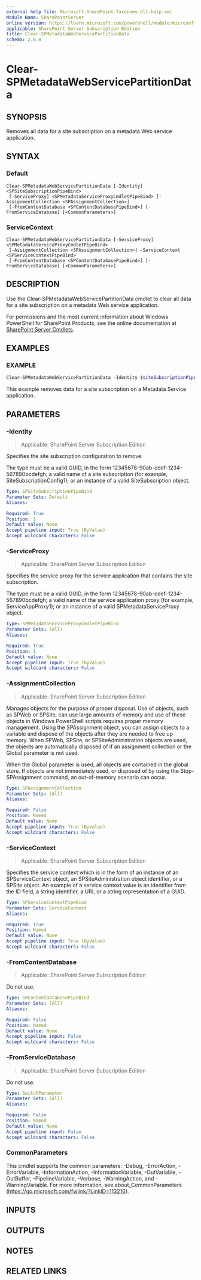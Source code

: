 ```yaml
---
external help file: Microsoft.SharePoint.Taxonomy.dll-help.xml
Module Name: SharePointServer
online version: https://learn.microsoft.com/powershell/module/microsoft.sharepoint.powershell/clear-spmetadatawebservicepartitiondata
applicable: SharePoint Server Subscription Edition
title: Clear-SPMetadataWebServicePartitionData
schema: 2.0.0
---
```


# Clear-SPMetadataWebServicePartitionData

## SYNOPSIS
Removes all data for a site subscription on a metadata Web service application.

## SYNTAX

### Default
```
Clear-SPMetadataWebServicePartitionData [-Identity] <SPSiteSubscriptionPipeBind>
 [-ServiceProxy] <SPMetadataServiceProxyCmdletPipeBind> [-AssignmentCollection <SPAssignmentCollection>]
 [-FromContentDatabase <SPContentDatabasePipeBind>] [-FromServiceDatabase] [<CommonParameters>]
```

### ServiceContext
```
Clear-SPMetadataWebServicePartitionData [-ServiceProxy] <SPMetadataServiceProxyCmdletPipeBind>
 [-AssignmentCollection <SPAssignmentCollection>] -ServiceContext <SPServiceContextPipeBind>
 [-FromContentDatabase <SPContentDatabasePipeBind>] [-FromServiceDatabase] [<CommonParameters>]
```

## DESCRIPTION
Use the Clear-SPMetadataWebServicePartitionData cmdlet to clear all data for a site subscription on a metadata Web service application.

For permissions and the most current information about Windows PowerShell for SharePoint Products, see the online documentation at [SharePoint Server Cmdlets](https://learn.microsoft.com/powershell/sharepoint/sharepoint-server/sharepoint-server-cmdlets).

## EXAMPLES

### EXAMPLE
```powershell
Clear-SPMetadataWebServicePartitionData -Identity $siteSubscriptionPipeBind1 -ServiceProxy "MetadataServiceProxy2"
```

This example removes data for a site subscription on a Metadata Service application.

## PARAMETERS

### -Identity

> Applicable: SharePoint Server Subscription Edition

Specifies the site subscription configuration to remove.

The type must be a valid GUID, in the form 12345678-90ab-cdef-1234-567890bcdefgh; a valid name of a site subscription (for example, SiteSubscriptionConfig1); or an instance of a valid SiteSubscription object.

```yaml
Type: SPSiteSubscriptionPipeBind
Parameter Sets: Default
Aliases:

Required: True
Position: 1
Default value: None
Accept pipeline input: True (ByValue)
Accept wildcard characters: False
```

### -ServiceProxy

> Applicable: SharePoint Server Subscription Edition

Specifies the service proxy for the service application that contains the site subscription.

The type must be a valid GUID, in the form 12345678-90ab-cdef-1234-567890bcdefgh; a valid name of the service application proxy (for example, ServiceAppProxy1); or an instance of a valid SPMetadataServiceProxy object.

```yaml
Type: SPMetadataServiceProxyCmdletPipeBind
Parameter Sets: (All)
Aliases:

Required: True
Position: 1
Default value: None
Accept pipeline input: True (ByValue)
Accept wildcard characters: False
```

### -AssignmentCollection

> Applicable: SharePoint Server Subscription Edition

Manages objects for the purpose of proper disposal.
Use of objects, such as SPWeb or SPSite, can use large amounts of memory and use of these objects in Windows PowerShell scripts requires proper memory management.
Using the SPAssignment object, you can assign objects to a variable and dispose of the objects after they are needed to free up memory.
When SPWeb, SPSite, or SPSiteAdministration objects are used, the objects are automatically disposed of if an assignment collection or the Global parameter is not used.

When the Global parameter is used, all objects are contained in the global store.
If objects are not immediately used, or disposed of by using the Stop-SPAssignment command, an out-of-memory scenario can occur.

```yaml
Type: SPAssignmentCollection
Parameter Sets: (All)
Aliases:

Required: False
Position: Named
Default value: None
Accept pipeline input: True (ByValue)
Accept wildcard characters: False
```

### -ServiceContext

> Applicable: SharePoint Server Subscription Edition

Specifies the service context which is in the form of an instance of an SPServiceContext object, an SPSiteAdministration object identifier, or a SPSite object. An example of a service context value is an identifier from the ID field, a string identifier, a URI, or a string representation of a GUID.

```yaml
Type: SPServiceContextPipeBind
Parameter Sets: ServiceContext
Aliases:

Required: True
Position: Named
Default value: None
Accept pipeline input: True (ByValue)
Accept wildcard characters: False
```

### -FromContentDatabase

> Applicable: SharePoint Server Subscription Edition

Do not use.

```yaml
Type: SPContentDatabasePipeBind
Parameter Sets: (All)
Aliases:

Required: False
Position: Named
Default value: None
Accept pipeline input: False
Accept wildcard characters: False
```

### -FromServiceDatabase

> Applicable: SharePoint Server Subscription Edition

Do not use.

```yaml
Type: SwitchParameter
Parameter Sets: (All)
Aliases:

Required: False
Position: Named
Default value: None
Accept pipeline input: False
Accept wildcard characters: False
```

### CommonParameters
This cmdlet supports the common parameters: -Debug, -ErrorAction, -ErrorVariable, -InformationAction, -InformationVariable, -OutVariable, -OutBuffer, -PipelineVariable, -Verbose, -WarningAction, and -WarningVariable. For more information, see about_CommonParameters (https://go.microsoft.com/fwlink/?LinkID=113216).

## INPUTS

## OUTPUTS

## NOTES

## RELATED LINKS
